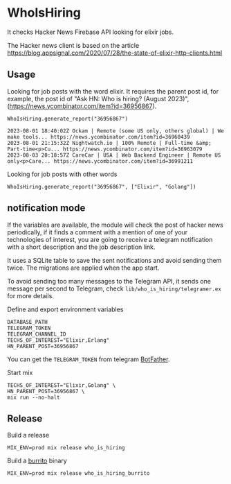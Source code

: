 # WhoIsHiring

It checks Hacker News Firebase API looking for elixir jobs.

The Hacker news client is based on the article https://blog.appsignal.com/2020/07/28/the-state-of-elixir-http-clients.html

## Usage

Looking for job posts with the word elixir. It requires the parent post id, for example, the post id of "Ask HN: Who is hiring? (August 2023)", (https://news.ycombinator.com/item?id=36956867).

    WhoIsHiring.generate_report("36956867")

    2023-08-01 18:40:02Z Ockam | Remote (some US only, others global) | We make tools... https://news.ycombinator.com/item?id=36960439
    2023-08-01 21:15:32Z Nightwatch.io | 100% Remote | Full-time &amp; Part-time<p>Cu... https://news.ycombinator.com/item?id=36963079
    2023-08-03 20:18:57Z CareCar | USA | Web Backend Engineer | Remote US only<p>Care... https://news.ycombinator.com/item?id=36991211

Looking for job posts with other words

    WhoIsHiring.generate_report("36956867", ["Elixir", "Golang"])

## notification mode

If the variables are available, the module will check the post of hacker news periodically, if it finds a comment with a mention of one of your technologies of interest, you are going to receive a telegram notification with a short description and the job description link.

It uses a SQLite table to save the sent notifications and avoid sending them twice. The migrations are applied when the app start.

To avoid sending too many messages to the Telegram API, it sends one message per second to Telegram, check `lib/who_is_hiring/telegramer.ex` for more details.

Define and export environment variables

    DATABASE_PATH
    TELEGRAM_TOKEN
    TELEGRAM_CHANNEL_ID
    TECHS_OF_INTEREST="Elixir,Erlang"
    HN_PARENT_POST=36956867

You can get the `TELEGRAM_TOKEN` from telegram [BotFather](https://core.telegram.org/bots/tutorial#obtain-your-bot-token).

Start mix

    TECHS_OF_INTEREST="Elixir,Golang" \
    HN_PARENT_POST=36956867 \
    mix run --no-halt

## Release

Build a release

    MIX_ENV=prod mix release who_is_hiring

Build a [burrito](https://github.com/burrito-elixir/burrito) binary

    MIX_ENV=prod mix release who_is_hiring_burrito
